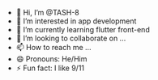 - 👋 Hi, I’m @TASH-8
- 👀 I’m interested in app development
- 🌱 I’m currently learning flutter front-end
- 💞️ I’m looking to collaborate on ...
- 📫 How to reach me ...
- 😄 Pronouns: He/Him
- ⚡ Fun fact: I like 9/11

<!---
TASH-8/TASH-8 is a ✨ special ✨ repository because its `README.md` (this file) appears on your GitHub profile.
You can click the Preview link to take a look at your changes.
--->
